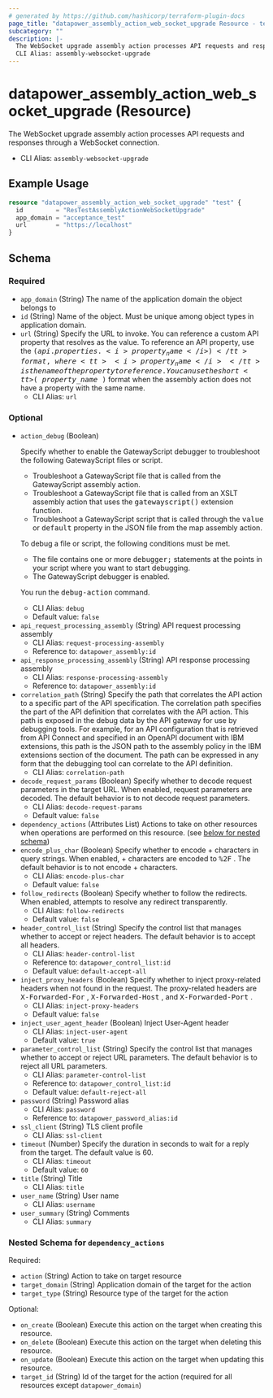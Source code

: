 ```yaml
---
# generated by https://github.com/hashicorp/terraform-plugin-docs
page_title: "datapower_assembly_action_web_socket_upgrade Resource - terraform-provider-datapower"
subcategory: ""
description: |-
  The WebSocket upgrade assembly action processes API requests and responses through a WebSocket connection.
  CLI Alias: assembly-websocket-upgrade
---
```


# datapower_assembly_action_web_socket_upgrade (Resource)

The WebSocket upgrade assembly action processes API requests and responses through a WebSocket connection.
  - CLI Alias: `assembly-websocket-upgrade`

## Example Usage

```terraform
resource "datapower_assembly_action_web_socket_upgrade" "test" {
  id         = "ResTestAssemblyActionWebSocketUpgrade"
  app_domain = "acceptance_test"
  url        = "https://localhost"
}
```

<!-- schema generated by tfplugindocs -->
## Schema

### Required

- `app_domain` (String) The name of the application domain the object belongs to
- `id` (String) Name of the object. Must be unique among object types in application domain.
- `url` (String) Specify the URL to invoke. You can reference a custom API property that resolves as the value. To reference an API property, use the <tt>$(api.properties. <i>property_name</i> )</tt> format, where <tt><i>property_name</i></tt> is the name of the property to reference. You can use the short <tt>$( <i>property_name</i> )</tt> format when the assembly action does not have a property with the same name.
  - CLI Alias: `url`

### Optional

- `action_debug` (Boolean) <p>Specify whether to enable the GatewayScript debugger to troubleshoot the following GatewayScript files or script.</p><ul><li>Troubleshoot a GatewayScript file that is called from the GatewayScript assembly action.</li><li>Troubleshoot a GatewayScript file that is called from an XSLT assembly action that uses the <tt>gatewayscript()</tt> extension function.</li><li>Troubleshoot a GatewayScript script that is called through the <tt>value</tt> or <tt>default</tt> property in the JSON file from the map assembly action.</li></ul><p>To debug a file or script, the following conditions must be met.</p><ul><li>The file contains one or more <tt>debugger;</tt> statements at the points in your script where you want to start debugging.</li><li>The GatewayScript debugger is enabled.</li></ul><p>You run the <tt>debug-action</tt> command.</p>
  - CLI Alias: `debug`
  - Default value: `false`
- `api_request_processing_assembly` (String) API request processing assembly
  - CLI Alias: `request-processing-assembly`
  - Reference to: `datapower_assembly:id`
- `api_response_processing_assembly` (String) API response processing assembly
  - CLI Alias: `response-processing-assembly`
  - Reference to: `datapower_assembly:id`
- `correlation_path` (String) Specify the path that correlates the API action to a specific part of the API specification. The correlation path specifies the part of the API definition that correlates with the API action. This path is exposed in the debug data by the API gateway for use by debugging tools. For example, for an API configuration that is retrieved from API Connect and specified in an OpenAPI document with IBM extensions, this path is the JSON path to the assembly policy in the IBM extensions section of the document. The path can be expressed in any form that the debugging tool can correlate to the API definition.
  - CLI Alias: `correlation-path`
- `decode_request_params` (Boolean) Specify whether to decode request parameters in the target URL. When enabled, request parameters are decoded. The default behavior is to not decode request parameters.
  - CLI Alias: `decode-request-params`
  - Default value: `false`
- `dependency_actions` (Attributes List) Actions to take on other resources when operations are performed on this resource. (see [below for nested schema](#nestedatt--dependency_actions))
- `encode_plus_char` (Boolean) Specify whether to encode + characters in query strings. When enabled, + characters are encoded to <tt>%2F</tt> . The default behavior is to not encode + characters.
  - CLI Alias: `encode-plus-char`
  - Default value: `false`
- `follow_redirects` (Boolean) Specify whether to follow the redirects. When enabled, attempts to resolve any redirect transparently.
  - CLI Alias: `follow-redirects`
  - Default value: `false`
- `header_control_list` (String) Specify the control list that manages whether to accept or reject headers. The default behavior is to accept all headers.
  - CLI Alias: `header-control-list`
  - Reference to: `datapower_control_list:id`
  - Default value: `default-accept-all`
- `inject_proxy_headers` (Boolean) Specify whether to inject proxy-related headers when not found in the request. The proxy-related headers are <tt>X-Forwarded-For</tt> , <tt>X-Forwarded-Host</tt> , and <tt>X-Forwarded-Port</tt> .
  - CLI Alias: `inject-proxy-headers`
  - Default value: `false`
- `inject_user_agent_header` (Boolean) Inject User-Agent header
  - CLI Alias: `inject-user-agent`
  - Default value: `true`
- `parameter_control_list` (String) Specify the control list that manages whether to accept or reject URL parameters. The default behavior is to reject all URL parameters.
  - CLI Alias: `parameter-control-list`
  - Reference to: `datapower_control_list:id`
  - Default value: `default-reject-all`
- `password` (String) Password alias
  - CLI Alias: `password`
  - Reference to: `datapower_password_alias:id`
- `ssl_client` (String) TLS client profile
  - CLI Alias: `ssl-client`
- `timeout` (Number) Specify the duration in seconds to wait for a reply from the target. The default value is 60.
  - CLI Alias: `timeout`
  - Default value: `60`
- `title` (String) Title
  - CLI Alias: `title`
- `user_name` (String) User name
  - CLI Alias: `username`
- `user_summary` (String) Comments
  - CLI Alias: `summary`

<a id="nestedatt--dependency_actions"></a>
### Nested Schema for `dependency_actions`

Required:

- `action` (String) Action to take on target resource
- `target_domain` (String) Application domain of the target for the action
- `target_type` (String) Resource type of the target for the action

Optional:

- `on_create` (Boolean) Execute this action on the target when creating this resource.
- `on_delete` (Boolean) Execute this action on the target when deleting this resource.
- `on_update` (Boolean) Execute this action on the target when updating this resource.
- `target_id` (String) Id of the target for the action (required for all resources except `datapower_domain`)
